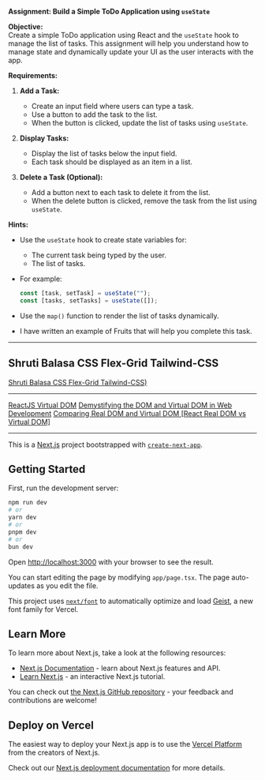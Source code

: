 **Assignment: Build a Simple ToDo Application using `useState`**

**Objective:**  
Create a simple ToDo application using React and the `useState` hook to manage the list of tasks. This assignment will help you understand how to manage state and dynamically update your UI as the user interacts with the app.

**Requirements:**
1. **Add a Task:**
   - Create an input field where users can type a task.
   - Use a button to add the task to the list.
   - When the button is clicked, update the list of tasks using `useState`.

2. **Display Tasks:**
   - Display the list of tasks below the input field.
   - Each task should be displayed as an item in a list.

3. **Delete a Task (Optional):**
   - Add a button next to each task to delete it from the list.
   - When the delete button is clicked, remove the task from the list using `useState`.

**Hints:**
- Use the `useState` hook to create state variables for:
  - The current task being typed by the user.
  - The list of tasks.
  
- For example:
  ```jsx
  const [task, setTask] = useState("");
  const [tasks, setTasks] = useState([]);
  ```

- Use the `map()` function to render the list of tasks dynamically.

- I have written an example of Fruits that will help you complete this task.

--- 

## Shruti Balasa CSS Flex-Grid Tailwind-CSS
[Shruti Balasa CSS Flex-Grid Tailwind-CSS)](https://www.dropbox.com/scl/fi/7p6cwquo89wrlaz9qbxzg/Shruti-Balasa-CSS-Flex-Grid_Tailwind-CSS.pdf?rlkey=2hm3qorkmzv97h54gf7cy1ap2&st=4i11rlmt&dl=0)

--- 

[ReactJS Virtual DOM](https://www.geeksforgeeks.org/reactjs-virtual-dom/)
[Demystifying the DOM and Virtual DOM in Web Development](https://www.linkedin.com/pulse/demystifying-dom-virtual-web-development-fatemeh-mahmoudi-rlzle/)
[Comparing Real DOM and Virtual DOM [React Real DOM vs Virtual DOM]](https://www.youtube.com/watch?v=8TkplB9gFjQ)

---

This is a [Next.js](https://nextjs.org) project bootstrapped with [`create-next-app`](https://nextjs.org/docs/app/api-reference/cli/create-next-app).

## Getting Started

First, run the development server:

```bash
npm run dev
# or
yarn dev
# or
pnpm dev
# or
bun dev
```

Open [http://localhost:3000](http://localhost:3000) with your browser to see the result.

You can start editing the page by modifying `app/page.tsx`. The page auto-updates as you edit the file.

This project uses [`next/font`](https://nextjs.org/docs/app/building-your-application/optimizing/fonts) to automatically optimize and load [Geist](https://vercel.com/font), a new font family for Vercel.

## Learn More

To learn more about Next.js, take a look at the following resources:

- [Next.js Documentation](https://nextjs.org/docs) - learn about Next.js features and API.
- [Learn Next.js](https://nextjs.org/learn) - an interactive Next.js tutorial.

You can check out [the Next.js GitHub repository](https://github.com/vercel/next.js) - your feedback and contributions are welcome!

## Deploy on Vercel

The easiest way to deploy your Next.js app is to use the [Vercel Platform](https://vercel.com/new?utm_medium=default-template&filter=next.js&utm_source=create-next-app&utm_campaign=create-next-app-readme) from the creators of Next.js.

Check out our [Next.js deployment documentation](https://nextjs.org/docs/app/building-your-application/deploying) for more details.

